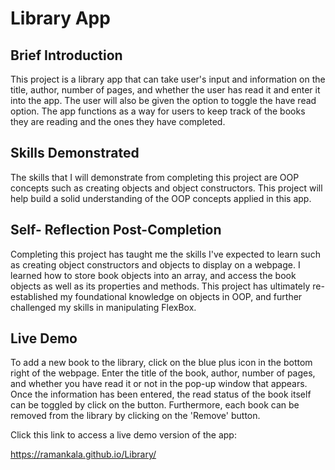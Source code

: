 <h1>Library App</h1>

<h2>Brief Introduction</h2>

This project is a library app that can take user's input and information on the title, author, number of pages, and whether the user has read it and enter it into the app.  The user will also be given the option to toggle the have read option.  The app functions as a way for users to keep track of the books they are reading and the ones they have completed.

<h2>Skills Demonstrated</h2>

The skills that I will demonstrate from completing this project are OOP concepts such as creating objects and object constructors.  This project will help build a solid understanding of the OOP concepts applied in this app.

<h2>Self- Reflection Post-Completion</h2>

Completing this project has taught me the skills I've expected to learn such as creating object constructors and objects to display on a webpage.  I learned how to store book objects into an array, and access the book objects as well as its properties and methods.  This project has ultimately re-established my foundational knowledge on objects in OOP, and further challenged my skills in manipulating FlexBox.

<h2>Live Demo</h2>

To add a new book to the library, click on the blue plus icon in the bottom right of the webpage.  Enter the title of the book, author, number of pages, and whether you have read it or not in the pop-up window that appears.  Once the information has been entered, the read status of the book itself can be toggled by click on the button.  Furthermore, each book can be removed from the library by clicking on the 'Remove' button.

Click this link to access a live demo version of the app:

https://ramankala.github.io/Library/

